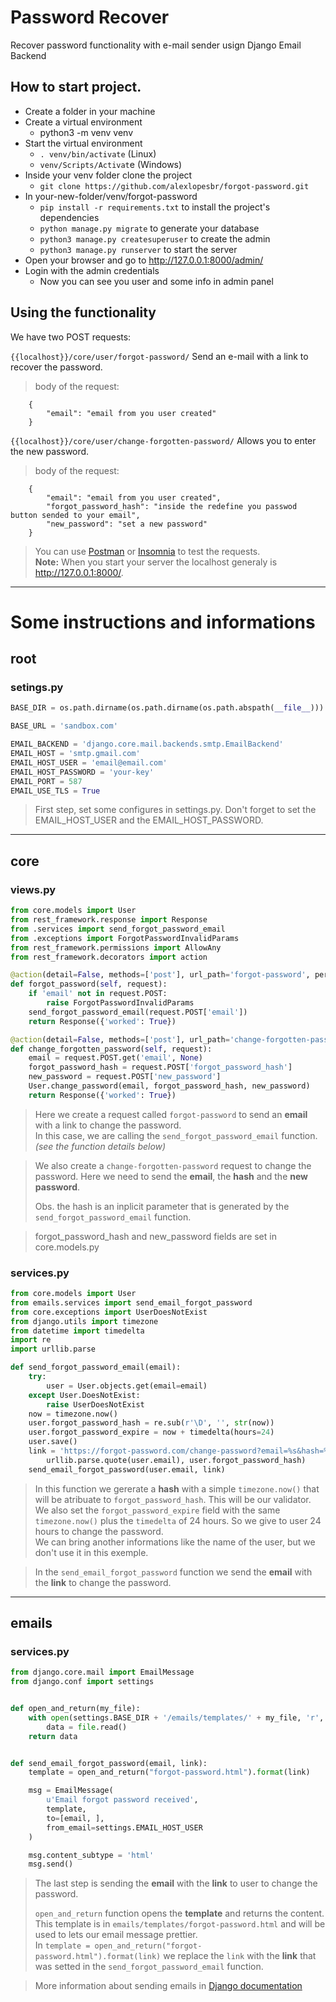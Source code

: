 # Password Recover
Recover password functionality with e-mail sender usign Django Email Backend

## How to start project.

- Create a folder in your machine
- Create a virtual environment
    - python3 -m venv venv
- Start the virtual environment
    - ```. venv/bin/activate``` (Linux)
    - ``venv/Scripts/Activat``e (Windows)
- Inside your venv folder clone the project
    - ```git clone https://github.com/alexlopesbr/forgot-password.git```
- In your-new-folder/venv/forgot-password
    - ```pip install -r requirements.txt``` to install the project's dependencies
    - ```python manage.py migrate``` to generate your database
    - ```python3 manage.py createsuperuser``` to create the admin
    - ```python3 manage.py runserver``` to start the server
- Open your browser and go to http://127.0.0.1:8000/admin/
- Login with the admin credentials
    - Now you can see you user and some info in admin panel

## Using the functionality

We have two POST requests:

```{{localhost}}/core/user/forgot-password/``` Send an e-mail with a link to recover the password.

> body of the request:

        {
            "email": "email from you user created"
        }

```{{localhost}}/core/user/change-forgotten-password/``` Allows you to enter the new password.

> body of the request:

        {
            "email": "email from you user created",
            "forgot_password_hash": "inside the redefine you passwod button sended to your email",
            "new_password": "set a new password"
        }

> You can use [Postman](https://www.postman.com/) or [Insomnia](https://insomnia.rest/) to test the requests.<br>
> **Note:** When you start your server the localhost generaly is http://127.0.0.1:8000/.
---


# Some instructions and informations

## root
### setings.py
~~~python
BASE_DIR = os.path.dirname(os.path.dirname(os.path.abspath(__file__)))

BASE_URL = 'sandbox.com'

EMAIL_BACKEND = 'django.core.mail.backends.smtp.EmailBackend'
EMAIL_HOST = 'smtp.gmail.com'
EMAIL_HOST_USER = 'email@email.com'
EMAIL_HOST_PASSWORD = 'your-key'
EMAIL_PORT = 587
EMAIL_USE_TLS = True

~~~
> First step, set some configures in settings.py.
> Don't forget to set the EMAIL_HOST_USER and the EMAIL_HOST_PASSWORD.
---

## core
### views.py
~~~python
from core.models import User
from rest_framework.response import Response
from .services import send_forgot_password_email
from .exceptions import ForgotPasswordInvalidParams
from rest_framework.permissions import AllowAny
from rest_framework.decorators import action

@action(detail=False, methods=['post'], url_path='forgot-password', permission_classes=[AllowAny])
def forgot_password(self, request):
    if 'email' not in request.POST:
        raise ForgotPasswordInvalidParams
    send_forgot_password_email(request.POST['email'])
    return Response({'worked': True})

@action(detail=False, methods=['post'], url_path='change-forgotten-password', permission_classes=[AllowAny])
def change_forgotten_password(self, request):
    email = request.POST.get('email', None)
    forgot_password_hash = request.POST['forgot_password_hash']
    new_password = request.POST['new_password']
    User.change_password(email, forgot_password_hash, new_password)
    return Response({'worked': True})

~~~
> Here we create a request called ```forgot-password``` to send an **email** with a link to change the password.<br>
> In this case, we are calling the ```send_forgot_password_email``` function. *(see the function details below)*

> We also create a ```change-forgotten-password``` request to change the password. Here we need to send the **email**, the **hash** and the **new password**.
>
> Obs. the hash is an inplicit parameter that is generated by the ```send_forgot_password_email``` function.


> forgot_password_hash and new_password fields are set in core.models.py

### services.py

~~~python
from core.models import User
from emails.services import send_email_forgot_password
from core.exceptions import UserDoesNotExist
from django.utils import timezone
from datetime import timedelta
import re
import urllib.parse

def send_forgot_password_email(email):
    try:
        user = User.objects.get(email=email)
    except User.DoesNotExist:
        raise UserDoesNotExist
    now = timezone.now()
    user.forgot_password_hash = re.sub(r'\D', '', str(now))
    user.forgot_password_expire = now + timedelta(hours=24)
    user.save()
    link = 'https://forgot-password.com/change-password?email=%s&hash=%s' % (
        urllib.parse.quote(user.email), user.forgot_password_hash)
    send_email_forgot_password(user.email, link)

~~~
> In this function we gererate a **hash** with a simple ```timezone.now()``` that will be atribuate to ```forgot_password_hash```. This will be our validator.<br>
> We also set the ```forgot_password_expire``` field with the same ```timezone.now()``` plus the ```timedelta``` of 24 hours. So we give to user 24 hours to change the password.<br>
> We can bring another informations like the name of the user, but we don't use it in this exemple.

>In the ```send_email_forgot_password``` function we send the **email** with the **link** to change the password.
---

## emails
### services.py

~~~python
from django.core.mail import EmailMessage
from django.conf import settings


def open_and_return(my_file):
    with open(settings.BASE_DIR + '/emails/templates/' + my_file, 'r', encoding="utf-8") as file:
        data = file.read()
    return data


def send_email_forgot_password(email, link):
    template = open_and_return("forgot-password.html").format(link)

    msg = EmailMessage(
        u'Email forgot password received',
        template,
        to=[email, ],
        from_email=settings.EMAIL_HOST_USER
    )

    msg.content_subtype = 'html'
    msg.send()

~~~
> The last step is sending the **email** with the **link** to user to change the password.
>
> ```open_and_return``` function opens the **template** and returns the content.<br>
> This template is in ```emails/templates/forgot-password.html``` and will be used to lets our email message prettier.<br>
> In ```template = open_and_return("forgot-password.html").format(link)``` we replace the ```link``` with the **link** that was setted in the ```send_forgot_password_email``` function.

> More information about sending emails in [Django documentation](https://docs.djangoproject.com/en/3.2/topics/email/)
